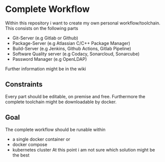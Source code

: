 # Complete Workflow
Within this repository i want to create my own personal workflow/toolchain. 
This consists on the following parts
* Git-Server (e.g Gitlab or Github)
* Package-Server (e.g Atlassian C/C++ Package Manager)
* Build-Server (e.g Jenkins, Github Actions, Gitlab Pipeline)
* Software Quality server (e.g Codacy, Sonarcloud, Sonarcube)
* Password Manager (e.g OpenLDAP)

Further information might be in the wiki

## Constraints
Every part should be editable, on premise and free.
Furthermore the complete toolchain might be downloadable by docker.

## Goal
The complete workflow should be runable within 
* a single docker container or
* docker compose
* kubernetes cluster
At this point i am not sure which solution might be the best
